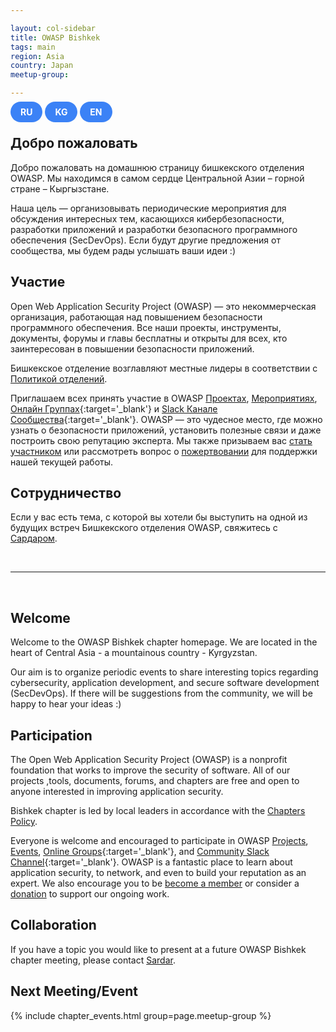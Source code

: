 ```yaml
---

layout: col-sidebar
title: OWASP Bishkek
tags: main
region: Asia
country: Japan
meetup-group:

---
```


<style>
  .btn:link, .btn:visited {
    padding-top: 0.5rem;
    padding-bottom: 0.5rem; 
    padding-left: 1rem;
    padding-right: 1rem; 
    background-color: #3B82F6; 
    color: #ffffff; 
    font-weight: 700; 
    border-radius: 9999px;
    text-decoration: none;
  }
  .btn:hover, .btn:active {
    background-color: #1D4ED8;
    color: #ffffff;
    text-decoration: none;
  }
</style>

<a href="#russian" class="btn">RU</a>
<a href="#kyrgyz" class="btn">KG</a>
<a href="#english" class="btn">EN</a>

<div id="russian"></div>

## Добро пожаловать
Добро пожаловать на домашнюю страницу бишкекского отделения OWASP. Мы находимся в самом сердце Центральной Азии – горной стране – Кыргызстане.

Наша цель — организовывать периодические мероприятия для обсуждения интересных тем, касающихся кибербезопасности, разработки приложений и разработки безопасного программного обеспечения (SecDevOps). Если будут другие предложения от сообщества, мы будем рады услышать ваши идеи :)

## Участие
Open Web Application Security Project (OWASP) — это некоммерческая организация, работающая над повышением безопасности программного обеспечения. Все наши проекты, инструменты, документы, форумы и главы бесплатны и открыты для всех, кто заинтересован в повышении безопасности приложений.

Бишкекское отделение возглавляют местные лидеры в соответствии с [Политикой отделений](/www-policy/operational/chapters).

Приглашаем всех принять участие в OWASP [Проектах](/projects/),  [Мероприятиях](/events/), [Онлайн Группах](https://groups.google.com/a/owasp.com/){:target='_blank'} и [Slack Канале Сообщества](https://owasp.slack.com/){:target='_blank'}. OWASP — это чудесное место, где можно узнать о безопасности приложений, установить полезные связи и даже построить свою репутацию эксперта. Мы также призываем вас [стать участником](/membership/) или рассмотреть вопрос о [пожертвовании](/donate/) для поддержки нашей текущей работы.

## Сотрудничество
Если у вас есть тема, с которой вы хотели бы выступить на одной из будущих встреч Бишкекского отделения OWASP, свяжитесь с [Сардаром](mailto:sardar.sultanaliev@owasp.org).


<div id="kyrgyz"></div>

<br>
<hr>
<br>

<div id="english"></div>

## Welcome
Welcome to the OWASP Bishkek chapter homepage. We are located in the heart of Central Asia - a mountainous country - Kyrgyzstan. 

Our aim is to organize periodic events to share interesting topics regarding cybersecurity, application development, and secure software development (SecDevOps). If there will be suggestions from the community, we will be happy to hear your ideas :) 

## Participation
The Open Web Application Security Project (OWASP) is a nonprofit foundation that works to improve the security of software. All of our projects ,tools, documents, forums, and chapters are free and open to anyone interested in improving application security. 

Bishkek chapter is led by local leaders in accordance with the [Chapters Policy](/www-policy/operational/chapters).

Everyone is welcome and encouraged to participate in OWASP [Projects](/projects/), [Events](/events/), [Online Groups](https://groups.google.com/a/owasp.com/){:target='_blank'}, and [Community Slack Channel](https://owasp.slack.com/){:target='_blank'}. OWASP is a fantastic place to learn about application security, to network, and even to build your reputation as an expert. We also encourage you to be [become a member](/membership/) or consider a [donation](/donate/) to support our ongoing work.

## Collaboration
If you have a topic you would like to present at a future OWASP Bishkek chapter meeting, please contact [Sardar](mailto:sardar.sultanaliev@owasp.org).

Next Meeting/Event <!-- You should keep this section as it will populate your meetup events -->
---------------------
{% include chapter_events.html group=page.meetup-group %}
